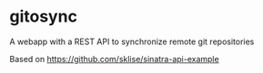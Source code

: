 gitosync
========

A webapp with a REST API to synchronize remote git repositories

Based on https://github.com/sklise/sinatra-api-example
